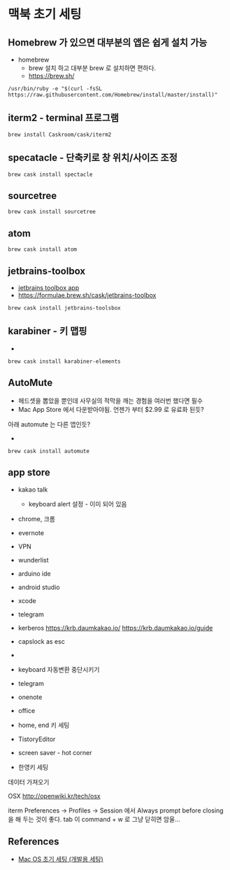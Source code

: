 # 맥북 초기 세팅

## Homebrew 가 있으면 대부분의 앱은 쉽게 설치 가능
* homebrew
  * brew 설치 하고 대부분 brew 로 설치하면 편하다.
  * https://brew.sh/
```
/usr/bin/ruby -e "$(curl -fsSL https://raw.githubusercontent.com/Homebrew/install/master/install)"
```

## iterm2 - terminal 프로그램
```
brew install Caskroom/cask/iterm2
```

## specatacle - 단축키로 창 위치/사이즈 조정
```
brew cask install spectacle
```

## sourcetree
```
brew cask install sourcetree
```

## atom
```
brew cask install atom
```

## jetbrains-toolbox
* [jetbrains toolbox app](https://www.jetbrains.com/toolbox/app/)
* https://formulae.brew.sh/cask/jetbrains-toolbox
```
brew cask install jetbrains-toolsbox
```

## karabiner - 키 맵핑
* [](https://formulae.brew.sh/cask/karabiner-elements)
```
brew cask install karabiner-elements
```

## AutoMute
* 헤드셋을 뽑았을 뿐인데 사무실의 적막을 깨는 경험을 여러번 했다면 필수
* Mac App Store 에서 다운받아야됨. 언젠가 부터 $2.99 로 유료화 된듯?

아래 automute 는 다른 앱인듯?
* [](https://formulae.brew.sh/cask/automute)
```
brew cask install automute
```

## app store
* kakao talk
    * keyboard alert 설정 - 이미 되어 있음  
* chrome, 크롬
* evernote
* VPN
* wunderlist
* arduino ide

* android studio
* xcode
* telegram
* kerberos https://krb.daumkakao.io/ https://krb.daumkakao.io/guide
* capslock as esc
* 
* keyboard 자동변환 중단시키기
* telegram
* onenote
* office
* home, end 키 세팅

* TistoryEditor
* screen saver - hot corner

* 한영키 세팅

데이터 가져오기

OSX
http://openwiki.kr/tech/osx


iterm
Preferences -> Profiles -> Session 에서 Always prompt before closing 을 해 두는 것이 좋다.
tab 이 command + w 로 그냥 닫히면 암울...


## References
* [Mac OS 초기 세팅 (개발용 세팅)](https://snowdeer.github.io/mac-os/2018/11/02/mac-init-setting/)